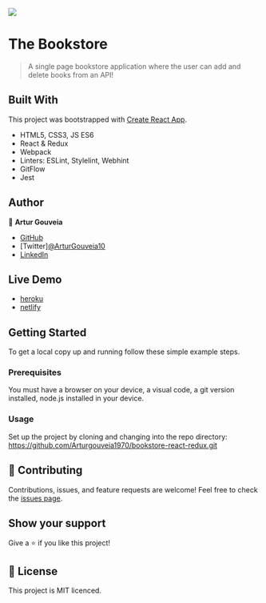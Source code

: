 ![](https://img.shields.io/badge/Microverse-blueviolet)

# The Bookstore

> A single page bookstore application where the user
> can add and delete books from an API!

## Built With

This project was bootstrapped with [Create React App](https://github.com/facebook/create-react-app).
- HTML5, CSS3, JS ES6
- React & Redux
- Webpack
- Linters: ESLint, Stylelint, Webhint
- GitFlow
- Jest

## Author

👤 **Artur Gouveia**

- [GitHub](https://github.com/Arturgouveia1970)
- [Twitter][@ArturGouveia10](https://twitter.com/twitterhandle)
- [LinkedIn](https://www.linkedin.com/in/artur-gouveia-323868197/)

## Live Demo
- [heroku](https://bookstore-artur.herokuapp.com/)
- [netlify](https://bookstore-artur.netlify.app/)
   
## Getting Started

To get a local copy up and running follow these simple example steps.

### Prerequisites

You must have a browser on your device, a visual code, a git version installed, node.js installed in your device.

### Usage

Set up the project by cloning and changing into the repo directory:
https://github.com/Arturgouveia1970/bookstore-react-redux.git


## 🤝 Contributing

Contributions, issues, and feature requests are welcome!
Feel free to check the [issues page](../../issues/).

## Show your support

Give a ⭐️ if you like this project!

## 📝 License

This project is MIT licenced.

